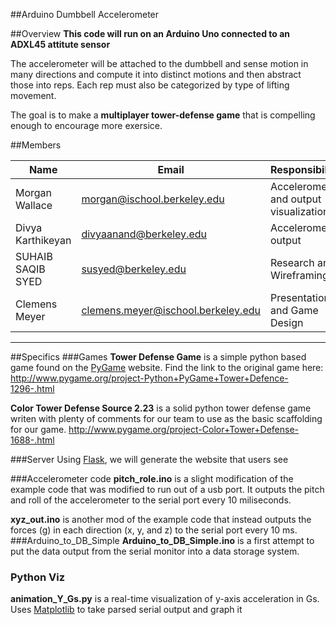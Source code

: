 ##Arduino Dumbbell Accelerometer

##Overview
**This code will run on an Arduino Uno connected to an ADXL45 attitute sensor**

The accelerometer will be attached to the dumbbell and sense motion in many directions and compute it into distinct motions and then abstract those into reps. Each rep must also be categorized by type of lifting movement. 

The goal is to make a **multiplayer tower-defense game** that is compelling enough to encourage more exersice.

##Members

Name | Email | Responsibility
------------ | ------------- | ------------
Morgan Wallace | morgan@ischool.berkeley.edu | Accelerometer and output visualization
Divya Karthikeyan | divyaanand@berkeley.edu | Accelerometer output
SUHAIB SAQIB SYED| susyed@berkeley.edu | Research and Wireframing
Clemens Meyer| clemens.meyer@ischool.berkeley.edu | Presentation and Game Design

---
##Specifics
###Games
**Tower Defense Game** is a simple python based game found on the [PyGame](http://pygame.org) website.
Find the link to the original game here: 
<http://www.pygame.org/project-Python+PyGame+Tower+Defence-1296-.html>

**Color Tower Defense Source 2.23** is a solid python tower defense game writen with plenty of comments for our team to use as the basic scaffolding for our game.
<http://www.pygame.org/project-Color+Tower+Defense-1688-.html>

###Server
Using [Flask](http://flask.pocoo.org/), we will generate the website that users see

###Accelerometer code
**pitch_role.ino** is a slight modification of the example code that was modified to run out of a usb port. It outputs the pitch and roll of the accelerometer to the serial port every 10 miliseconds. 

**xyz_out.ino** is another mod of the example code that instead outputs the forces (g) in each direction (x, y, and z) to the serial port every 10 ms.
###Arduino_to_DB_Simple
**Arduino_to_DB_Simple.ino** is a first attempt to put the data output from the serial monitor into a data storage system. 
### Python Viz
**animation_Y_Gs.py** is a real-time visualization of y-axis acceleration in Gs. Uses [Matplotlib](http://matplotlib.org) to take parsed serial output and graph it
